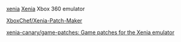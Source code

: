 
[xenia](https://xenia.jp/)
[Xenia](https://github.com/xenia-project/xenia)
Xbox 360 emulator

[XboxChef/Xenia-Patch-Maker](https://github.com/XboxChef/Xenia-Patch-Maker)

[xenia-canary/game-patches: Game patches for the Xenia emulator](https://github.com/xenia-canary/game-patches)

